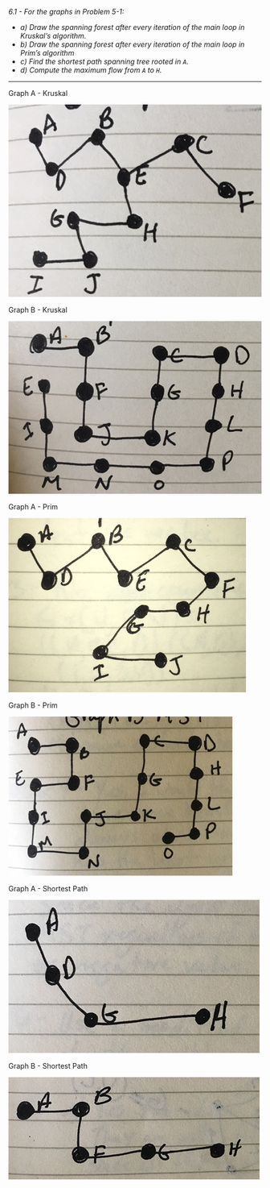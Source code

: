 *6.1 - For the graphs in Problem 5-1:*
- *a) Draw the spanning forest after every iteration of the main loop in Kruskal’s algorithm.*
- *b) Draw the spanning forest after every iteration of the main loop in Prim’s algorithm*
- *c) Find the shortest path spanning tree rooted in `A`.*
- *d) Compute the maximum flow from `A` to `H`.*
***
Graph A - Kruskal

![graph](https://github.com/jonathantorres/bookshelf/blob/master/adm/ch6/img/a_kruskal.jpg)

Graph B - Kruskal

![graph](https://github.com/jonathantorres/bookshelf/blob/master/adm/ch6/img/b_kruskal.jpg)

Graph A - Prim

![graph](https://github.com/jonathantorres/bookshelf/blob/master/adm/ch6/img/a_prim.jpg)

Graph B - Prim

![graph](https://github.com/jonathantorres/bookshelf/blob/master/adm/ch6/img/b_prim.jpg)

Graph A - Shortest Path

![graph](https://github.com/jonathantorres/bookshelf/blob/master/adm/ch6/img/a_shortest.jpg)

Graph B - Shortest Path

![graph](https://github.com/jonathantorres/bookshelf/blob/master/adm/ch6/img/b_shortest.jpg)
